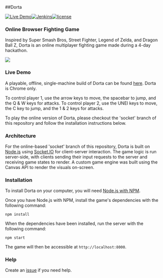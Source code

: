 ##Dorta

[![Live Demo](https://img.shields.io/badge/demo-online-green.svg)](http://dorta.herokuapp.com)[![Jenkins](https://img.shields.io/jenkins/s/https/jenkins.qa.ubuntu.com/precise-desktop-amd64_default.svg)]()[![license](https://img.shields.io/github/license/mashape/apistatus.svg)](https://github.com/quirkycorgi/Dorta/blob/master/LICENSE)

### Online Browser Fighting Game 
Inspired by Super Smash Bros, Street Fighter, Legend of Zelda, and Dragon Ball Z, Dorta is an online multiplayer fighting game made during a 4-day hackathon.

![](https://github.com/quirkycorgi/Dorta/blob/master/img/Dorta.gif)

### Live Demo
A playable, offline, single-machine build of Dorta can be found [here](https://dorta.herokuapp.com). Dorta is Chrome only.

To control player 1, use the arrow keys to move, the spacebar to jump, and the Q & W keys for attacks. To control player 2, use the UNEI keys to move, the C key to jump, and the 1 & 2 keys for attacks.

To play the online version of Dorta, please checkout the 'socket' branch of this repository and follow the installation instructions below.

### Architecture
For the online-based 'socket' branch of this repository, Dorta is built on [Node.js](https://nodejs.org/) using [Socket.IO](http://socket.io/) for client-server interaction. The game logic is run server-side, with clients sending their input requests to the server and receiving game states to render. A custom game engine was built using the Canvas API to render the visuals on-screen. 

### Installation
To install Dorta on your computer, you will need [Node.js with NPM](https://nodejs.org/en/download/).

Once you have Node.js with NPM, install the game's dependencies with the following command:
```
npm install
```

When the dependencies have been installed, run the server with the following command:

```
npm start
```

The game will then be accessible at `http://localhost:8000`. 

### Help
Create an [issue](https://github.com/quirkycorgi/dorta/issues) if you need help.
